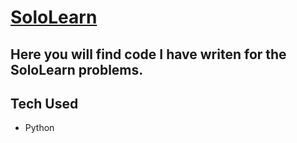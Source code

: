 # [SoloLearn](https://www.sololearn.com)

## Here you will find code I have writen for the SoloLearn problems.

## Tech Used
- Python